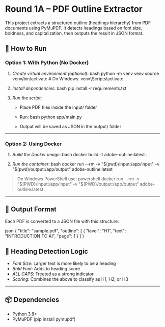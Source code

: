 # Round 1A – PDF Outline Extractor

This project extracts a structured outline (headings hierarchy) from PDF documents using PyMuPDF. It detects headings based on font size, boldness, and capitalization, then outputs the result in JSON format.

        


## 🚀 How to Run

### Option 1: With Python (No Docker)

1. *Create virtual environment (optional)*:
   bash
   python -m venv venv
   source venv/bin/activate     # On Windows: venv\Scripts\activate
   

2. *Install dependencies*:
   bash
   pip install -r requirements.txt
   

3. *Run the script*:
   - Place PDF files inside the input/ folder
   - Run:
     bash
     python app/main.py
     
   - Output will be saved as JSON in the output/ folder

---

### Option 2: Using Docker

1. *Build the Docker image*:
   bash
   docker build -t adobe-outline:latest .
   

2. *Run the container*:
   bash
   docker run --rm -v "$(pwd)/input:/app/input" -v "$(pwd)/output:/app/output" adobe-outline:latest
   

> On Windows PowerShell use:
> powershell
> docker run --rm -v "${PWD}/input:/app/input" -v "${PWD}/output:/app/output" adobe-outline:latest
> 

---

## 📄 Output Format

Each PDF is converted to a JSON file with this structure:

json
{
  "title": "sample.pdf",
  "outline": [
    {
      "level": "H1",
      "text": "INTRODUCTION TO AI",
      "page": 1
    }
  ]
}


## 🧠 Heading Detection Logic

- *Font Size*: Larger text is more likely to be a heading
- *Bold Font*: Adds to heading score
- *ALL CAPS*: Treated as a strong indicator
- *Scoring*: Combines the above to classify as H1, H2, or H3

---

## 📦 Dependencies

- Python 3.8+
- PyMuPDF (pip install pymupdf)
